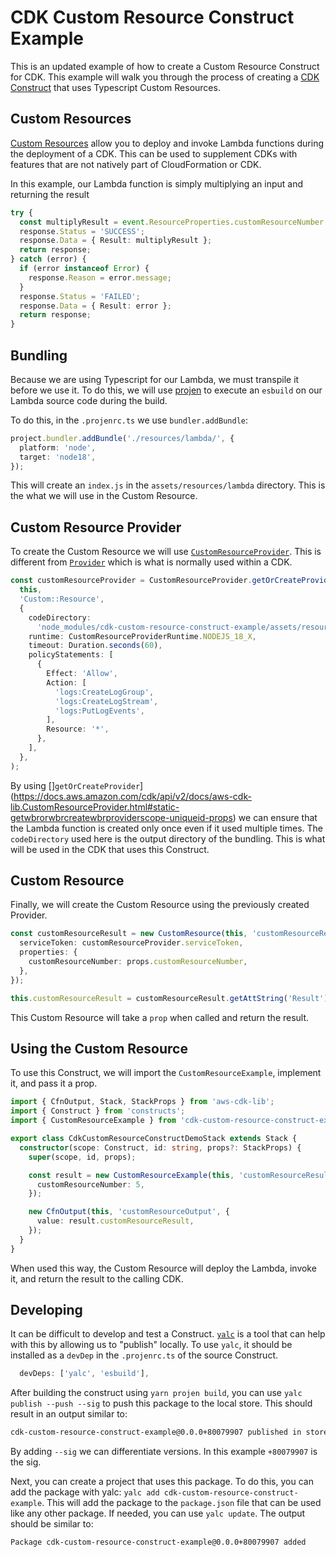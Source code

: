 # CDK Custom Resource Construct Example

This is an updated example of how to create a Custom Resource Construct for CDK. This example will walk you through the process of creating a [CDK Construct](https://constructs.dev/) that uses Typescript Custom Resources.

## Custom Resources

[Custom Resources](https://docs.aws.amazon.com/AWSCloudFormation/latest/UserGuide/template-custom-resources.html) allow you to deploy and invoke Lambda functions during the deployment of a CDK. This can be used to supplement CDKs with features that are not natively part of CloudFormation or CDK.

In this example, our Lambda function is simply multiplying an input and returning the result

```typescript
try {
  const multiplyResult = event.ResourceProperties.customResourceNumber * 2;
  response.Status = 'SUCCESS';
  response.Data = { Result: multiplyResult };
  return response;
} catch (error) {
  if (error instanceof Error) {
    response.Reason = error.message;
  }
  response.Status = 'FAILED';
  response.Data = { Result: error };
  return response;
}
```

## Bundling

Because we are using Typescript for our Lambda, we must transpile it before we use it. To do this, we will use [projen](https://github.com/projen/projen) to execute an `esbuild` on our Lambda source code during the build.

To do this, in the `.projenrc.ts` we use `bundler.addBundle`:

```typescript
project.bundler.addBundle('./resources/lambda/', {
  platform: 'node',
  target: 'node18',
});
```

This will create an `index.js` in the `assets/resources/lambda` directory. This is the what we will use in the Custom Resource.

## Custom Resource Provider

To create the Custom Resource we will use [`CustomResourceProvider`](https://docs.aws.amazon.com/cdk/api/v2/docs/aws-cdk-lib.CustomResourceProvider.html). This is different from [`Provider`](https://docs.aws.amazon.com/cdk/api/v2/docs/aws-cdk-lib.custom_resources.Provider.html) which is what is normally used within a CDK.

```typescript
const customResourceProvider = CustomResourceProvider.getOrCreateProvider(
  this,
  'Custom::Resource',
  {
    codeDirectory:
      'node_modules/cdk-custom-resource-construct-example/assets/resources/lambda',
    runtime: CustomResourceProviderRuntime.NODEJS_18_X,
    timeout: Duration.seconds(60),
    policyStatements: [
      {
        Effect: 'Allow',
        Action: [
          'logs:CreateLogGroup',
          'logs:CreateLogStream',
          'logs:PutLogEvents',
        ],
        Resource: '*',
      },
    ],
  },
);
```

By using []`getOrCreateProvider`](https://docs.aws.amazon.com/cdk/api/v2/docs/aws-cdk-lib.CustomResourceProvider.html#static-getwbrorwbrcreatewbrproviderscope-uniqueid-props) we can ensure that the Lambda function is created only once even if it used multiple times. The `codeDirectory` used here is the output directory of the bundling. This is what will be used in the CDK that uses this Construct.

## Custom Resource

Finally, we will create the Custom Resource using the previously created Provider.

```typescript
const customResourceResult = new CustomResource(this, 'customResourceResult', {
  serviceToken: customResourceProvider.serviceToken,
  properties: {
    customResourceNumber: props.customResourceNumber,
  },
});

this.customResourceResult = customResourceResult.getAttString('Result');
```

This Custom Resource will take a `prop` when called and return the result.

## Using the Custom Resource

To use this Construct, we will import the `CustomResourceExample`, implement it, and pass it a prop.

```typescript
import { CfnOutput, Stack, StackProps } from 'aws-cdk-lib';
import { Construct } from 'constructs';
import { CustomResourceExample } from 'cdk-custom-resource-construct-example';

export class CdkCustomResourceConstructDemoStack extends Stack {
  constructor(scope: Construct, id: string, props?: StackProps) {
    super(scope, id, props);

    const result = new CustomResourceExample(this, 'customResourceResult', {
      customResourceNumber: 5,
    });

    new CfnOutput(this, 'customResourceOutput', {
      value: result.customResourceResult,
    });
  }
}
```

When used this way, the Custom Resource will deploy the Lambda, invoke it, and return the result to the calling CDK.

## Developing

It can be difficult to develop and test a Construct. [`yalc`](https://github.com/wclr/yalc) is a tool that can help with this by allowing us to "publish" locally. To use `yalc`, it should be installed as a `devDep` in the `.projenrc.ts` of the source Construct.

```typescript
  devDeps: ['yalc', 'esbuild'],
```

After building the construct using `yarn projen build`, you can use `yalc publish --push --sig` to push this package to the local store. This should result in an output similar to:

```bash
cdk-custom-resource-construct-example@0.0.0+80079907 published in store.
```

By adding `--sig` we can differentiate versions. In this example `+80079907` is the sig.

Next, you can create a project that uses this package. To do this, you can add the package with yalc: `yalc add cdk-custom-resource-construct-example`. This will add the package to the `package.json` file that can be used like any other package. If needed, you can use `yalc update`. The output should be similar to:

```bash
Package cdk-custom-resource-construct-example@0.0.0+80079907 added
```
